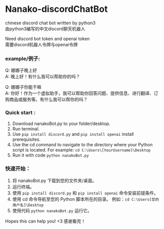 # Nanako-discordChatBot


chinese discord chat bot written by python3<br>
由python3编写的中文discord聊天机器人

Need discord bot token and openai token<br>
需要discord机器人令牌与openai令牌


### example/例子:
Q: 娜娜子晚上好<br>
A: 晚上好！有什么我可以帮助你的吗？

Q: 娜娜子你能干嘛<br>
A: 你好！作为一个虚拟助手，我可以帮助你回答问题、提供信息、进行翻译、订购商品或服务等。有什么我可以帮你的吗？


### Quick start :
1. Download nanakoBot.py to your folder/desktop.
2. Run terminal.
3. Use `pip install discord.py` and `pip install openai` install prerequisites.
4. Use the cd command to navigate to the directory where your Python script is located.
   For example: `cd C:\Users\[YourUsername]\Desktop`
5. Run it with code `python nanakoBot.py`

### 快速开始：
1. 将 nanakoBot.py 下载到您的文件夹/桌面。
2. 运行终端。
3. 使用 `pip install discord.py` 和 `pip install openai` 命令安装前提条件。
4. 使用 cd 命令导航至您的 Python 脚本所在的目录。
   例如：`cd C:\Users[您的用户名]\Desktop`
5. 使用代码 `python nanakoBot.py` 运行它。




Hopes this can help you! <3 感谢看完！
